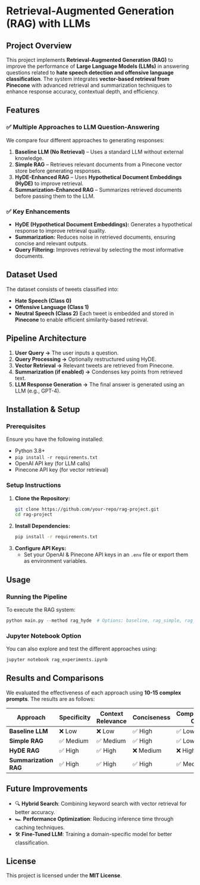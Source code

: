# **Retrieval-Augmented Generation (RAG) with LLMs**

## **Project Overview**
This project implements **Retrieval-Augmented Generation (RAG)** to improve the performance of **Large Language Models (LLMs)** in answering questions related to **hate speech detection and offensive language classification**. The system integrates **vector-based retrieval from Pinecone** with advanced retrieval and summarization techniques to enhance response accuracy, contextual depth, and efficiency.

## **Features**
### ✅ **Multiple Approaches to LLM Question-Answering**
We compare four different approaches to generating responses:
1. **Baseline LLM (No Retrieval)** – Uses a standard LLM without external knowledge.
2. **Simple RAG** – Retrieves relevant documents from a Pinecone vector store before generating responses.
3. **HyDE-Enhanced RAG** – Uses **Hypothetical Document Embeddings (HyDE)** to improve retrieval.
4. **Summarization-Enhanced RAG** – Summarizes retrieved documents before passing them to the LLM.

### ✅ **Key Enhancements**
- **HyDE (Hypothetical Document Embeddings):** Generates a hypothetical response to improve retrieval quality.
- **Summarization:** Reduces noise in retrieved documents, ensuring concise and relevant outputs.
- **Query Filtering:** Improves retrieval by selecting the most informative documents.

## **Dataset Used**
The dataset consists of tweets classified into:
- **Hate Speech (Class 0)**
- **Offensive Language (Class 1)**
- **Neutral Speech (Class 2)**
Each tweet is embedded and stored in **Pinecone** to enable efficient similarity-based retrieval.

## **Pipeline Architecture**
1. **User Query →** The user inputs a question.
2. **Query Processing →** Optionally restructured using HyDE.
3. **Vector Retrieval →** Relevant tweets are retrieved from Pinecone.
4. **Summarization (if enabled) →** Condenses key points from retrieved text.
5. **LLM Response Generation →** The final answer is generated using an LLM (e.g., GPT-4).

## **Installation & Setup**
### **Prerequisites**
Ensure you have the following installed:
- Python 3.8+
- `pip install -r requirements.txt`
- OpenAI API key (for LLM calls)
- Pinecone API key (for vector retrieval)

### **Setup Instructions**
1. **Clone the Repository:**
   ```bash
   git clone https://github.com/your-repo/rag-project.git
   cd rag-project
   ```
2. **Install Dependencies:**
   ```bash
   pip install -r requirements.txt
   ```
3. **Configure API Keys:**
   - Set your OpenAI & Pinecone API keys in an `.env` file or export them as environment variables.

## **Usage**
### **Running the Pipeline**
To execute the RAG system:
```python
python main.py --method rag_hyde  # Options: baseline, rag_simple, rag_hyde, rag_summarization
```
### **Jupyter Notebook Option**
You can also explore and test the different approaches using:
```bash
jupyter notebook rag_experiments.ipynb
```

## **Results and Comparisons**
We evaluated the effectiveness of each approach using **10-15 complex prompts**. The results are as follows:

| Approach               | Specificity | Context Relevance | Conciseness | Computational Cost |
|------------------------|-------------|------------------|------------|------------------|
| **Baseline LLM**       | ❌ Low      | ❌ Low           | ✅ High     | ✅ Low           |
| **Simple RAG**        | ✅ Medium   | ✅ Medium        | ✅ High     | ✅ Low           |
| **HyDE RAG**          | ✅ High     | ✅ High          | ❌ Medium  | ❌ High         |
| **Summarization RAG** | ✅ High     | ✅ High          | ✅ High     | ✅ Medium       |

## **Future Improvements**
- 🔍 **Hybrid Search**: Combining keyword search with vector retrieval for better accuracy.
- 🏎️ **Performance Optimization**: Reducing inference time through caching techniques.
- 🛠️ **Fine-Tuned LLM**: Training a domain-specific model for better classification.

## **License**
This project is licensed under the **MIT License**.


